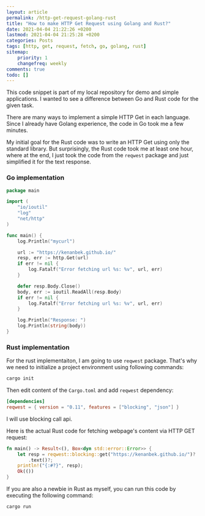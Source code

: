 ```yaml
---
layout: article
permalink: /http-get-request-golang-rust
title: "How to make HTTP Get Request using Golang and Rust?"
date: 2021-04-04 21:22:26 +0200
lastmod: 2021-04-04 21:25:28 +0200
categories: Posts
tags: [http, get, request, fetch, go, golang, rust]
sitemap:
    priority: 1
    changefreq: weekly
comments: true
todo: []
---
```


This code snippet is part of my local repository for demo and simple applications. I wanted to see a difference between Go and Rust code for the given task.

There are many ways to implement a simple HTTP Get in each language. Since I already have Golang experience, the code in Go took me a few minutes.

My initial goal for the Rust code was to write an HTTP Get using only the standard library. But surprisingly, the Rust code took me at least one hour, where at the end, I just took the code from the `reqwest` package and just simplified it for the text response.

### Go implementation

```go
package main

import (
    "io/ioutil"
    "log"
    "net/http"
)

func main() {
    log.Println("mycurl")

    url := "https://kenanbek.github.io/"
    resp, err := http.Get(url)
    if err != nil {
        log.Fatalf("Error fetching url %s: %v", url, err)
    }

    defer resp.Body.Close()
    body, err := ioutil.ReadAll(resp.Body)
    if err != nil {
        log.Fatalf("Error fetching url %s: %v", url, err)
    }

    log.Println("Response: ")
    log.Println(string(body))
}
```

### Rust implementation

For the rust implementaiton, I am going to use `reqwest` package. That's why we need to initialize a project environment using following commands:

```bash
cargo init
```

Then edit content of the `Cargo.toml` and add `reqwest` dependency:

```toml
[dependencies]
reqwest = { version = "0.11", features = ["blocking", "json"] }
```

I will use blocking call api.

Here is the actual Rust code for fetching webpage's content via HTTP GET request:

```rust
fn main() -> Result<(), Box<dyn std::error::Error>> {
    let resp = reqwest::blocking::get("https://kenanbek.github.io/")?
        .text()?;
    println!("{:#?}", resp);
    Ok(())
}
```

If you are also a newbie in Rust as myself, you can run this code by executing the following command:

```bash
cargo run
```
